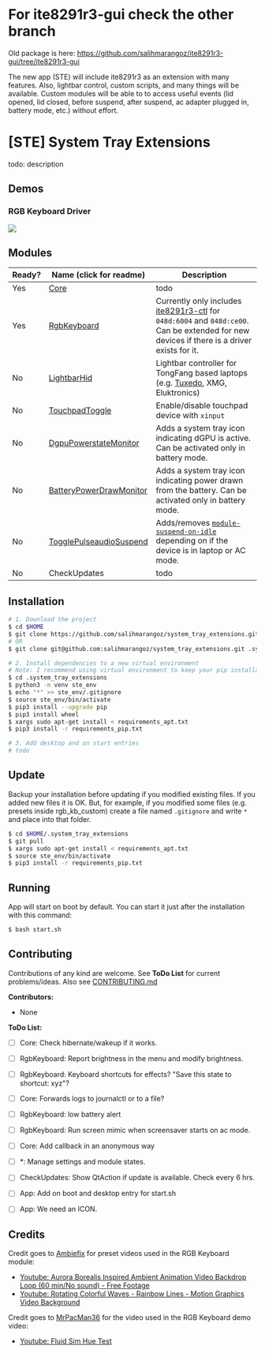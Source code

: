 # For ite8291r3-gui check the other branch

Old package is here: https://github.com/salihmarangoz/ite8291r3-gui/tree/ite8291r3-gui

The new app (STE) will include ite8291r3 as an extension with many features. Also, lightbar control, custom scripts, and many things will be available. Custom modules will be able to to access useful events (lid opened, lid closed, before suspend, after suspend, ac adapter plugged in, battery mode, etc.) without effort.



# [STE] System Tray Extensions

todo: description



## Demos

### RGB Keyboard Driver

[![](https://img.youtube.com/vi/3v0SmxLNwq4/maxresdefault.jpg)](https://youtu.be/3v0SmxLNwq4)



## Modules

| Ready? | Name (click for readme)                                      | Description                                                  |
| ------ | ------------------------------------------------------------ | ------------------------------------------------------------ |
| Yes    | [Core](modules/Core/README.md)                               | todo                                                         |
| Yes    | [RgbKeyboard](modules/RgbKeyboard/README.md)                 | Currently only includes [ite8291r3-ctl](https://github.com/pobrn/ite8291r3-ctl) for `048d:6004` and `048d:ce00`. Can be extended for new devices if there is a driver exists for it. |
| No     | [LightbarHid](modules/LightbarHid/README.md)                 | Lightbar controller for TongFang based laptops (e.g. [Tuxedo](https://www.tuxedocomputers.com/en/Infos/Help-Support/Instructions/Installation-of-keyboard-drivers-for-TUXEDO-Computers-models-with-RGB-keyboard-.tuxedo), XMG, Eluktronics) |
| No     | [TouchpadToggle](modules/TouchpadToggle/README.md)           | Enable/disable touchpad device with `xinput`                 |
| No     | [DgpuPowerstateMonitor](modules/DgpuPowerstateMonitor/README.md) | Adds a system tray icon indicating dGPU is active. Can be activated only in battery mode. |
| No     | [BatteryPowerDrawMonitor](modules/BatteryPowerDrawMonitor/README.md) | Adds a system tray icon indicating power drawn from the battery. Can be activated only in battery mode. |
| No     | [TogglePulseaudioSuspend](modules/TogglePulseaudioSuspend/README.md) | Adds/removes [`module-suspend-on-idle`](https://www.freedesktop.org/wiki/Software/PulseAudio/Documentation/User/Modules/#module-suspend-on-idle) depending on if the device is in laptop or AC mode. |
| No     | CheckUpdates                                                 | todo                                                         |



## Installation

```bash
# 1. Download the project
$ cd $HOME
$ git clone https://github.com/salihmarangoz/system_tray_extensions.git .system_tray_extensions
# OR
$ git clone git@github.com:salihmarangoz/system_tray_extensions.git .system_tray_extensions

# 2. Install dependencies to a new virtual environment
# Note: I recommend using virtual environment to keep your pip installations clean
$ cd .system_tray_extensions
$ python3 -m venv ste_env
$ echo "*" >> ste_env/.gitignore
$ source ste_env/bin/activate
$ pip3 install --upgrade pip
$ pip3 install wheel
$ xargs sudo apt-get install < requirements_apt.txt
$ pip3 install -r requirements_pip.txt

# 3. Add desktop and on start entries
# todo
```



## Update

Backup your installation before updating if you modified existing files. If you added new files it is OK. But, for example, if you modified some files (e.g. presets inside rgb_kb_custom) create a file named `.gitignore` and write `*` and place into that folder.

```bash
$ cd $HOME/.system_tray_extensions
$ git pull
$ xargs sudo apt-get install < requirements_apt.txt
$ source ste_env/bin/activate
$ pip3 install -r requirements_pip.txt
```



## Running

App will start on boot by default. You can start it just after the installation with this command:

```bash
$ bash start.sh
```



## Contributing

Contributions of any kind are welcome. See **ToDo List** for current problems/ideas. Also see [CONTRIBUTING.md](CONTRIBUTING.md)

**Contributors:**

- None

**ToDo List:**

- [ ] Core: Check hibernate/wakeup if it works.
- [ ] RgbKeyboard: Report brightness in the menu and modify brightness.
- [ ] RgbKeyboard: Keyboard shortcuts for effects? "Save this state to shortcut: xyz"?
- [ ] Core: Forwards logs to journalctl or to a file?
- [ ] RgbKeyboard: low battery alert
- [ ] RgbKeyboard: Run screen mimic when screensaver starts on ac mode.
- [ ] Core: Add callback in an anonymous way
- [ ] *: Manage settings and module states.
- [ ] CheckUpdates: Show QtAction if update is available. Check every 6 hrs.
- [ ] App: Add on boot and desktop entry for start.sh
- [ ] App: We need an ICON.



## Credits

Credit goes to [Ambiefix](https://www.youtube.com/channel/UCnwLT9GEwbzfjPusVKtxacA) for preset videos used in the RGB Keyboard module:

- [Youtube: Aurora Borealis Inspired Ambient Animation Video Backdrop Loop (60 min/No sound) - Free Footage](https://www.youtube.com/watch?v=X6PLRiil2F4)
- [Youtube: Rotating Colorful Waves - Rainbow Lines - Motion Graphics Video Background](https://www.youtube.com/watch?v=sTsO_NMjb3o)

Credit goes to [MrPacMan36](https://www.youtube.com/channel/UC7GfgbTJuA6_gi2XEaBcNRw) for the video used in the RGB Keyboard demo video:

- [Youtube: Fluid Sim Hue Test](https://www.youtube.com/watch?v=qC0vDKVPCrw)
